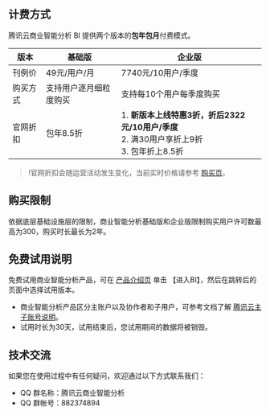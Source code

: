 ## 计费方式
腾讯云商业智能分析 BI 提供两个版本的**包年包月**付费模式。

|版本  | 基础版 | 企业版 |
|---------|---------|---------|
| 刊例价 | 49元/用户/月 | 7740元/10用户/季度 |
| 购买方式 | 支持用户逐月细粒度购买 | 支持每10个用户每季度购买 |
| 官网折扣 | 包年8.5折 | 1. **新版本上线特惠3折，折后2322元/10用户/季度**<br>2. 满30用户享折上9折<br>3. 包年折上8.5折 |

>!官网折扣会随运营活动发生变化，当前实时价格请参考 [购买页](https://buy.cloud.tencent.com/bi)。

## 购买限制
依据底层基础设施层的限制，商业智能分析基础版和企业版限制购买用户许可数最高为300，购买时长最长为2年。

## 免费试用说明
免费试用商业智能分析产品，可在 [产品介绍页](https://cloud.tencent.com/product/bi) 单击 【进入BI】，然后在跳转后的页面中选择试用版本。
- 商业智能分析产品区分主账户以及协作者和子用户，可参考文档了解 [腾讯云主子账号说明](https://cloud.tencent.com/document/product/590/19284)。
- 试用时长为30天，试用结束后，您试用期间的数据将被销毁。

## 技术交流
如果您在使用过程中有任何疑问，欢迎通过以下方式联系我们：
- QQ 群名称：腾讯云商业智能分析
- QQ 群帐号：882374894
